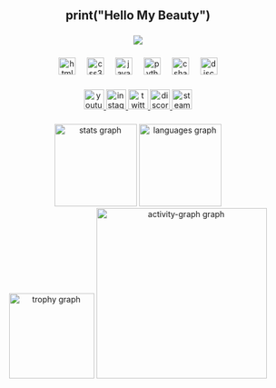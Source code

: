 <br clear="both">

<h2 align="center">print("Hello My Beauty")</h2>

###

<div align="center">
  <img src="https://visitor-badge.laobi.icu/badge?page_id=kessbrekker.kessbrekker&left_text=Profile%20Views"  />
</div>


###

<div align="center">
  <img src="https://cdn.jsdelivr.net/gh/devicons/devicon/icons/html5/html5-original.svg" height="30" alt="html5 logo"  />
  <img width="12" />
  <img src="https://cdn.jsdelivr.net/gh/devicons/devicon/icons/css3/css3-original.svg" height="30" alt="css3 logo"  />
  <img width="12" />
  <img src="https://cdn.jsdelivr.net/gh/devicons/devicon/icons/javascript/javascript-original.svg" height="30" alt="javascript logo"  />
  <img width="12" />
  <img src="https://cdn.jsdelivr.net/gh/devicons/devicon/icons/python/python-original.svg" height="30" alt="python logo"  />
  <img width="12" />
  <img src="https://cdn.jsdelivr.net/gh/devicons/devicon/icons/csharp/csharp-original.svg" height="30" alt="csharp logo"  />
  <img width="12" />
  <img src="https://cdn.jsdelivr.net/gh/devicons/devicon/icons/discordjs/discordjs-plain.svg" height="30" alt="discordjs logo"  />
</div>

###

<div align="center">
  <a href="https://www.youtube.com/@kessbrekker" target="_blank" >
    <img src="https://img.shields.io/static/v1?message=Youtube&logo=youtube&label=&color=FF0000&logoColor=white&labelColor=&style=for-the-badge" height="35" alt="youtube logo"/>
  </a>
  <a href="https://www.instagram.com/schumisaid" target="_blank">
    <img src="https://img.shields.io/static/v1?message=Instagram&logo=instagram&label=&color=e12d72&logoColor=white&labelColor=&style=for-the-badge" height="35" alt="instagram logo"/>
  </a>
  <a href="https://x.com/kessbrekker" target="_blank">
    <img src="https://img.shields.io/static/v1?message=Twitter&logo=x&label=&color=000000&logoColor=white&labelColor=&style=for-the-badge" height="35" alt="twitter logo"/>
  </a>
  <a href="https://discord.gg/wSYFNjU79Y" target="_blank">
    <img src="https://img.shields.io/static/v1?message=Discord&logo=discord&label=&color=5662f6&logoColor=white&labelColor=&style=for-the-badge" height="35" alt="discord logo"/>
  </a>
  <a href="https://steamcommunity.com/id/kessbrekker/" target="_blank">
    <img src="https://img.shields.io/static/v1?message=Steam&logo=steam&label=&color=0c4475&logoColor=white&labelColor=&style=for-the-badge" height="35" alt="steam logo"/>
  </a>
</div>

###
<div align="center">
  <img src="https://github-readme-stats.vercel.app/api?username=kessbrekker&hide_title=false&hide_rank=false&show_icons=true&include_all_commits=true&count_private=true&disable_animations=false&theme=gotham&locale=en&hide_border=false" height="145" alt="stats graph"  />
  <img src="https://github-readme-stats.vercel.app/api/top-langs?username=kessbrekker&locale=en&hide_title=false&layout=compact&card_width=320&langs_count=5&theme=gotham&hide_border=false" height="145" alt="languages graph"  />
</div>
<!----
###
<!----
<img src="https://raw.githubusercontent.com/kessbrekker/kessbrekker/output/snake.svg" alt="Snake animation"/>
<!----
###
----->
<div align="center">
  <img src="https://github-profile-trophy.vercel.app?username=kessbrekker&theme=darkhub&column=-1&row=1&margin-w=8&margin-h=8&no-bg=false&no-frame=false&order=4" height="150" alt="trophy graph"  />
  <img src="https://github-readme-activity-graph.vercel.app/graph?username=kessbrekker&radius=16&theme=github-dark&area=true&order=5" height="300" alt="activity-graph graph"  />
</div>

###
